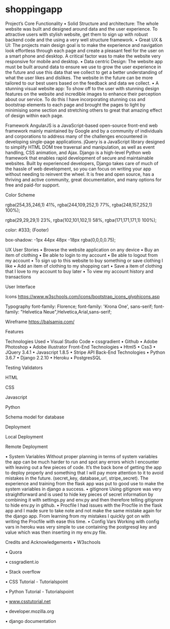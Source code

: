 ﻿# shoppingapp

Project’s Core Functionality
• Solid Structure and architecture:
The whole website was built and designed around data and the user experience. To attractive users with stylish website, get them to sign up with robust backend code and the using a very well structure framework.
• Great UX & UI:
The projects main design goal is to make the experience and navigation look effortless through each page and create a pleasant feel for the user on a smart phone and desktop. A critical factor was to make the website very responsive for mobile and desktop.
• Data centric Design:
The website app must be built around data to ensure we use to grow the user experience in the future and use this data that we collect to get a better understanding of what the user likes and dislikes. The website in the future can be more tailored to our best users based on the feedback and data we collect.
• A stunning visual website app:
To show off to the user with stunning design features on the website and incredible images to enhance their perception about our service. To do this I have incorporating stunning css and bootstrap elements to each page and brought the pages to light by minimising some section and stretching others to great that amazing effect of design within each page.


Framework
AngularJS is a JavaScript-based open-source front-end web framework mainly maintained by Google and by a community of individuals and corporations to address many of the challenges encountered in developing single-page applications.
jQuery is a JavaScript library designed to simplify HTML DOM tree traversal and manipulation, as well as event handling, CSS animation, and Ajax. 
Django is a high-level Python web framework that enables rapid development of secure and maintainable websites. Built by experienced developers, Django takes care of much of the hassle of web development, so you can focus on writing your app without needing to reinvent the wheel. It is free and open source, has a thriving and active community, great documentation, and many options for free and paid-for support. 



Color Scheme
 
rgba(254,35,246,1) 41%,
rgba(244,109,252,1) 77%,
rgba(248,157,252,1) 100%);

 
rgba(29,29,29,1) 23%,
rgba(102,101,102,1) 58%,
rgba(171,171,171,1) 100%);

color: #333;   (Footer)

 
 
box-shadow: -1px 44px 48px -18px rgba(0,0,0,0.75);


UX
User Stories
•	Browse the website application on any device
•	Buy an item of clothing
•	Be able to login to my account
•	Be able to logout from my account
•	To sign up to this website to buy something or save clothing I like
•	Add an item of clothing to my shopping cart
•	Save a item of clothing that I love to my account to buy later
•	To view my account history and transactions

User Interface





Icons
https://www.w3schools.com/icons/bootstrap_icons_glyphicons.asp



Typography
font-family: Florence;
font-family: 'Krona One', sans-serif;
font-family: "Helvetica Neue",Helvetica,Arial,sans-serif;




Wireframe
https://balsamiq.com/


Features



Technologies Used
•	Visual Studio Code
•	cssgradient
•	Github
•	Adobe Photoshop
•	Adobe illustrator
Front-End Technologies
•	Html5
•	Css3
•	JQuery 3.4.1
•	Javascript 1.8.5
•	Stripe API
Back-End Technologies
•	Python 3.6.7
•	Django 2.2.10
•	Heroku
•	PostgresSQL


Testing
Validators

HTML

CSS

Javascript

Python




Schema model for database




Deployment

Local Deployment

Remote Deployment


• System Variables
Without proper planning in terms of system variables the app can be much harder to run and spot any errors which I encounter with leaving out a few pieces of code. It’s the back bone of getting the app to deploy properly and something that I will pay more attention to it to avoid mistakes in the future. (secret_key, database_url, stripe_secret). The experience and training from the flask app was put to good use to make the system variables in django a success.
• gitignore
Using gitignore was very straightforward and is used to hide key pieces of secret information by combining it with settings.py and env.py and then therefore telling gitignore to hide env.py in github.
• Procfile
I had issues with the Procfile in the flask app and I made sure to take note and not make the same mistake again for the django app. From learning from my mistakes I quickly got on with writing the Procfile with ease this time.
• Config Vars
Working with config vars in heroku was very simple to use containing the postgresql key and value which was then inserting in my env.py file.




Credits and Acknowledgements
• W3schools

• Quora

• cssgradient.io

• Stack overflow

• CSS Tutorial - Tutorialspoint

• Python Tutorial - Tutorialspoint

• www.csstutorial.net

• developer.mozilla.org

• django documentation
